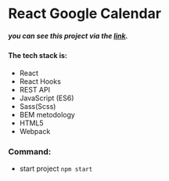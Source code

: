 # React Google Calendar

##### you can see this project via the [link](https://google-calendar.netlify.app/).

#### The tech stack is:

- React
- React Hooks
- REST API
- JavaScript (ES6)
- Sass(Scss)
- BEM metodology
- HTML5
- Webpack


### Command:

- start project `npm start`
